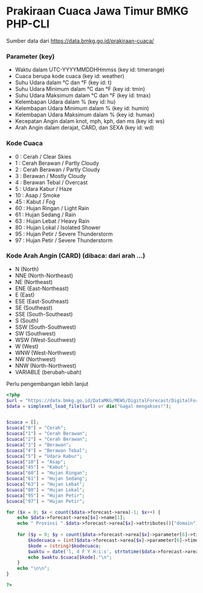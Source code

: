 # Prakiraan Cuaca Jawa Timur BMKG PHP-CLI
Sumber data dari https://data.bmkg.go.id/prakiraan-cuaca/

### Parameter (key)
* Waktu dalam UTC-YYYYMMDDHHmmss (key id: timerange)
* Cuaca berupa kode cuaca (key id: weather)
* Suhu Udara dalam °C dan °F (key id: t)
* Suhu Udara Minimum dalam °C dan °F (key id: tmin)
* Suhu Udara Maksimum dalam °C dan °F (key id: tmax)
* Kelembapan Udara dalam % (key id: hu)
* Kelembapan Udara Minimum dalam % (key id: humin)
* Kelembapan Udara Maksimum dalam % (key id: humax)
* Kecepatan Angin dalam knot, mph, kph, dan ms (key id: ws)
* Arah Angin dalam derajat, CARD, dan SEXA (key id: wd)

### Kode Cuaca
* 0 : Cerah / Clear Skies
* 1 : Cerah Berawan / Partly Cloudy
* 2 : Cerah Berawan / Partly Cloudy
* 3 : Berawan / Mostly Cloudy
* 4 : Berawan Tebal / Overcast
* 5 : Udara Kabur / Haze
* 10 : Asap / Smoke
* 45 : Kabut / Fog
* 60 : Hujan Ringan / Light Rain
* 61 : Hujan Sedang / Rain
* 63 : Hujan Lebat / Heavy Rain
* 80 : Hujan Lokal / Isolated Shower
* 95 : Hujan Petir / Severe Thunderstorm
* 97 : Hujan Petir / Severe Thunderstorm

### Kode Arah Angin (CARD) (dibaca: dari arah ...)
* N (North)
* NNE (North-Northeast)
* NE (Northeast)
* ENE (East-Northeast)
* E (East)
* ESE (East-Southeast)
* SE (Southeast)
* SSE (South-Southeast)
* S (South)
* SSW (South-Southwest)
* SW (Southwest)
* WSW (West-Southwest)
* W (West)
* WNW (West-Northwest)
* NW (Northwest)
* NNW (North-Northwest)
* VARIABLE (berubah-ubah)

Perlu pengembangan lebih lanjut
```php
<?php
$url = "https://data.bmkg.go.id/DataMKG/MEWS/DigitalForecast/DigitalForecast-JawaTimur.xml";
$data = simplexml_load_file($url) or die("Gagal mengakses!");


$cuaca = [];
$cuaca["0"] = "Cerah";
$cuaca["1"] = "Cerah Berawan";
$cuaca["2"] = "Cerah Berawan";
$cuaca["3"] = "Berawan";
$cuaca["4"] = "Berawan Tebal";
$cuaca["5"] = "Udara Kabur";
$cuaca["10"] = "Asap";
$cuaca["45"] = "Kabut";
$cuaca["60"] = "Hujan Ringan";
$cuaca["61"] = "Hujan Sedang";
$cuaca["63"] = "Hujan Lebat";
$cuaca["80"] = "Hujan Lokal";
$cuaca["95"] = "Hujan Petir";
$cuaca["97"] = "Hujan Petir";

for ($x = 0; $x < count($data->forecast->area)-1; $x++) {
	echo $data->forecast->area[$x]->name[1];
	echo " Provinsi ".$data->forecast->area[$x]->attributes()["domain"]."\n";
	
	for ($y = 0; $y < count($data->forecast->area[$x]->parameter[6]->timerange); $y++) {
		$kodecuaca = (int)$data->forecast->area[$x]->parameter[6]->timerange[$y]->value;
		$kode = (string)$kodecuaca;
		$waktu = date('l, d F Y H:i:s', strtotime($data->forecast->area[$x]->parameter[6]->timerange[$y]->attributes()["datetime"]))." WIB = ";
		echo $waktu.$cuaca[$kode]."\n";
	}
	echo "\n\n";
}

?>
```
